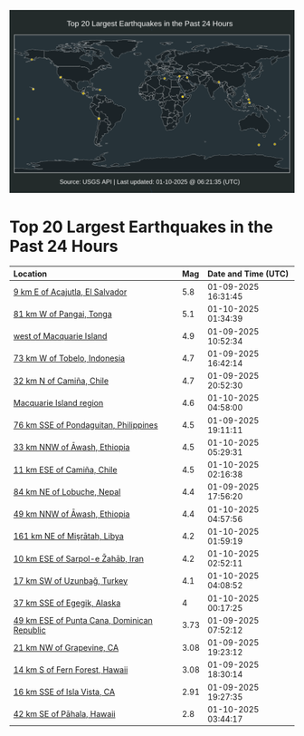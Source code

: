 ![Map](./map.png)

# Top 20 Largest Earthquakes in the Past 24 Hours

| Location | Mag | Date and Time (UTC) |
|:---|:---|:---|
| [9 km E of Acajutla, El Salvador](https://earthquake.usgs.gov/earthquakes/eventpage/us6000pixh) | 5.8 | 01-09-2025 16:31:45 |
| [81 km W of Pangai, Tonga](https://earthquake.usgs.gov/earthquakes/eventpage/us6000pj2q) | 5.1 | 01-10-2025 01:34:39 |
| [west of Macquarie Island](https://earthquake.usgs.gov/earthquakes/eventpage/us6000piv5) | 4.9 | 01-09-2025 10:52:34 |
| [73 km W of Tobelo, Indonesia](https://earthquake.usgs.gov/earthquakes/eventpage/us6000pixy) | 4.7 | 01-09-2025 16:42:14 |
| [32 km N of Camiña, Chile](https://earthquake.usgs.gov/earthquakes/eventpage/us6000pj17) | 4.7 | 01-09-2025 20:52:30 |
| [Macquarie Island region](https://earthquake.usgs.gov/earthquakes/eventpage/us6000pj49) | 4.6 | 01-10-2025 04:58:00 |
| [76 km SSE of Pondaguitan, Philippines](https://earthquake.usgs.gov/earthquakes/eventpage/us6000pj06) | 4.5 | 01-09-2025 19:11:11 |
| [33 km NNW of Āwash, Ethiopia](https://earthquake.usgs.gov/earthquakes/eventpage/us6000pj4c) | 4.5 | 01-10-2025 05:29:31 |
| [11 km ESE of Camiña, Chile](https://earthquake.usgs.gov/earthquakes/eventpage/us6000pj3c) | 4.5 | 01-10-2025 02:16:38 |
| [84 km NE of Lobuche, Nepal](https://earthquake.usgs.gov/earthquakes/eventpage/us6000pizl) | 4.4 | 01-09-2025 17:56:20 |
| [49 km NNW of Āwash, Ethiopia](https://earthquake.usgs.gov/earthquakes/eventpage/us6000pj4a) | 4.4 | 01-10-2025 04:57:56 |
| [161 km NE of Mişrātah, Libya](https://earthquake.usgs.gov/earthquakes/eventpage/us6000pj3b) | 4.2 | 01-10-2025 01:59:19 |
| [10 km ESE of Sarpol-e Z̄ahāb, Iran](https://earthquake.usgs.gov/earthquakes/eventpage/us6000pj3g) | 4.2 | 01-10-2025 02:52:11 |
| [17 km SW of Uzunbağ, Turkey](https://earthquake.usgs.gov/earthquakes/eventpage/us6000pj44) | 4.1 | 01-10-2025 04:08:52 |
| [37 km SSE of Egegik, Alaska](https://earthquake.usgs.gov/earthquakes/eventpage/ak025gjh5x0) | 4 | 01-10-2025 00:17:25 |
| [49 km ESE of Punta Cana, Dominican Republic](https://earthquake.usgs.gov/earthquakes/eventpage/pr2025009001) | 3.73 | 01-09-2025 07:52:12 |
| [21 km NW of Grapevine, CA](https://earthquake.usgs.gov/earthquakes/eventpage/ci40836623) | 3.08 | 01-09-2025 19:23:12 |
| [14 km S of Fern Forest, Hawaii](https://earthquake.usgs.gov/earthquakes/eventpage/hv74588167) | 3.08 | 01-09-2025 18:30:14 |
| [16 km SSE of Isla Vista, CA](https://earthquake.usgs.gov/earthquakes/eventpage/ci40836639) | 2.91 | 01-09-2025 19:27:35 |
| [42 km SE of Pāhala, Hawaii](https://earthquake.usgs.gov/earthquakes/eventpage/us6000pj3p) | 2.8 | 01-10-2025 03:44:17 |
